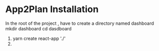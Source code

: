 # App2Plan Installation

In the root of the project , have to create a directory named dashboard
mkdir dashboard
cd dasdboard

1. yarn create react-app './'
2. 
